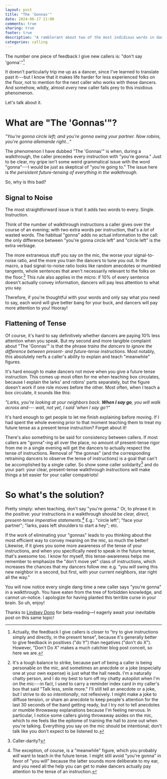 ```yaml
---
layout: post
title: "The 'Gonnas'"
date: 2024-06-17 21:00
comments: true
sharing: true
footer: true
description: "A ramblerant about two of the most indidious words in dance calling."
categories: calling
---
```

The number one piece of feedback I give new callers is: "don't say 'gonna'."[^1]

It doesn't particularly trip me up as a dancer, since I've learned to translate past it---but I know that it makes life harder for less experienced folks on the floor, not to mention for the next caller who works with these dancers. And somehow, wildly, almost _every_ new caller falls prey to this insidious phenomenon.

Let's talk about it.

<!--more-->

# What are "The 'Gonnas'"?

_"You're gonna circle left; and you're gonna swing your partner. Now robins, you're gonna allemande right..."_

The phenomenon I have dubbed "The 'Gonnas'" is when, during a walkthrough, the caller precedes every instruction with "you're gonna." Just to be clear, my gripe isn't some weird grammatical issue with the word "gonna"---I would be just as skeptical of "you're going to." The issue here is *the persistent future-tensing of everything in the walkthrough*.

So, why is this bad?

## Signal to Noise

The most straightforward issue is that it adds two words to every. Single. Instruction.

Think of the number of walkthrough instructions a caller gives over the course of an evening; with two extra words per instruction, that's a _lot_ of wasted words. The habitual "gonna" adds no actual information to the call: the only difference between "you're gonna circle left" and "circle left" is the extra verbiage.

The more extraneous stuff you say on the mic, the worse your signal-to-noise ratio, and the more you train the dancers to tune you out. In the macro, a bad signal-to-noise ratio looks like random anecdotes or mumbled tangents, whole sentences that aren't necessarily relevant to the folks on the floor.[^2] This rule also applies in the micro: if 10% of every sentence doesn't actually convey information, dancers will pay less attention to what you say.

Therefore, if you're thoughtful with your words and only say what you need to say, each word will give better bang for your buck, and dancers will pay more attention to you! Hooray!

## Flattening of Tense

Of course, it's hard to say definitively whether dancers are paying 10% less attention when you speak. But my second and more tangible complaint about "The 'Gonnas'" is that the phrase *trains the dancers to ignore the difference between present- and future-tense instructions*. Most notably, this absolutely nerfs a caller's ability to explain and teach "meanwhile" figures.

It's hard enough to make dancers not move when you give a future tense instruction. This comes up most often for me when teaching box circulates, because I explain the larks' and robins' parts separately, but the figure doesn't work if one role moves before the other. Most often, when I teach a box circulate, it sounds like this:

<em>"Larks, you're looking at your neighbors back. <strong>When I say go</strong>, you will walk across and--- wait, not yet, I said 'when I say go'!"</em>

It's hard enough to get people to let me finish explaining before moving. If I had spent the whole evening prior to that moment teaching them to treat my future tense as a present tense instruction? Forget about it!

There's also something to be said for consistency between callers. If most callers are "gonna"-ing all over the place, no amount of present-tense rigor from me in a single evening will get the dancers to actually respect the tense of instructions. Removal of "the gonnas" (and the corresponding retraining dancers to observe the tense of instructions) is a goal that can't be accomplished by a single caller. So show some caller solidarity[^3] and do your part: your clear, present-tense walkthrough instructions will make things a bit easier for your caller compatriots!

# So what's the solution?

Pretty simply: when teaching, don't say "you're gonna." Or, to phrase it in the positive: your instructions in a walkthrough should be *clear, direct, present-tense imperative statements*.[^4] E.g.: "circle left"; "face your partner"; "larks, pass left shoulders to start a hey"; etc.

If the work of eliminating your "gonnas" leads to you thinking about the most efficient way to convey meaning on the mic, so much the better! Likewise, if it gives you some more awareness of the tense of your instructions, and when you specifically need to speak in the future tense, that's awesome too. I know for myself, this tense-awareness helps me remember to emphasize the "don't move yet" class of instructions, which increases the chances that my dancers follow me: e.g. "you _will_ swing this new neighbor in a second, but first, with your current neighbors, star right all the way."

You will now notice every single dang time a new caller says "you're gonna" in a walkthrough. You have eaten from the tree of forbidden knowledge, and cannot un-notice. I apologize for having planted this terrible curse in your brain. So uh, enjoy!

<div class="credit">Thanks to <a href="//lindseydono.com/" target="_blank">Lindsey Dono</a> for beta-reading—I eagerly await your inevitable post on this same topic!</div>

[^1]: Actually, the feedback I give callers is closer to "try to give instructions simply and directly, in the present tense", because it's generally better to give feedback in positives ("do Y") than negatives ("don't do X"). However, "Don't Do X" makes a much catchier blog post conceit, so here we are.

[^2]: It's a tough balance to strike, because part of being a caller is being personable on the mic, and sometimes an anecdote or a joke (especially one at your own expense) is just what the hall needs. I'm a naturally chatty person, and I do my best to turn off my chatty autopilot when I'm on the mic---in fact, I used to carry a reminder index card in my caller's box that said "Talk less, smile more." I'll still tell an anecdote or a joke, but I strive to do so _intentionally_, not reflexively. I might make a joke to diffuse tension, or share an anecdote to keep people's attention for the last 30 seconds of the band getting ready, but I try not to tell anecdotes or mumble throwaway explanations because I'm feeling nervous. In particular, I notice some callers giving throwaway asides on the mic, which to me feels like the epitome of training the hall to zone out when you're talking. Everything you say on the mic should be intentional; don't talk like you don't expect to be listened to.

[^3]: Caller-darity?

[^4]: The exception, of course, is a "meanwhile" figure, which you probably _will_ want to teach in the future tense. I might still avoid "you're gonna" in favor of "you will" because the latter sounds more deliberate to my ear, and you need all the help you can get to make dancers actually pay attention to the tense of an instruction.


